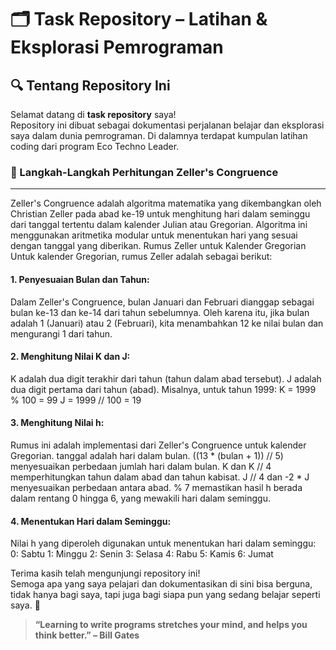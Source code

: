 # 🗂️ Task Repository – Latihan & Eksplorasi Pemrograman

## 🔍 Tentang Repository Ini

Selamat datang di **task repository** saya!  
Repository ini dibuat sebagai dokumentasi perjalanan belajar dan eksplorasi saya dalam dunia pemrograman. Di dalamnya terdapat kumpulan latihan coding dari program Eco Techno Leader. 

### 🧮 Langkah-Langkah Perhitungan Zeller's Congruence 
----
Zeller's Congruence adalah algoritma matematika yang dikembangkan oleh Christian Zeller pada abad ke-19 untuk menghitung hari dalam seminggu dari tanggal tertentu dalam kalender Julian atau Gregorian. Algoritma ini menggunakan aritmetika modular untuk menentukan hari yang sesuai dengan tanggal yang diberikan.
Rumus Zeller untuk Kalender Gregorian
Untuk kalender Gregorian, rumus Zeller adalah sebagai berikut:




#### 1. Penyesuaian Bulan dan Tahun:


Dalam Zeller's Congruence, bulan Januari dan Februari dianggap sebagai bulan ke-13 dan ke-14 dari tahun sebelumnya. Oleh karena itu, jika bulan adalah 1 (Januari) atau 2 (Februari), kita menambahkan 12 ke nilai bulan dan mengurangi 1 dari tahun.
#### 2. Menghitung Nilai K dan J:


K adalah dua digit terakhir dari tahun (tahun dalam abad tersebut).
J adalah dua digit pertama dari tahun (abad).
Misalnya, untuk tahun 1999:
K = 1999 % 100 = 99
J = 1999 // 100 = 19

#### 3. Menghitung Nilai h:



Rumus ini adalah implementasi dari Zeller's Congruence untuk kalender Gregorian.
tanggal adalah hari dalam bulan.
((13 * (bulan + 1)) // 5) menyesuaikan perbedaan jumlah hari dalam bulan.
K dan K // 4 memperhitungkan tahun dalam abad dan tahun kabisat.
J // 4 dan -2 * J menyesuaikan perbedaan antara abad.
% 7 memastikan hasil h berada dalam rentang 0 hingga 6, yang mewakili hari dalam seminggu.
#### 4. Menentukan Hari dalam Seminggu:


Nilai h yang diperoleh digunakan untuk menentukan hari dalam seminggu:
0: Sabtu
1: Minggu
2: Senin
3: Selasa
4: Rabu
5: Kamis
6: Jumat

Terima kasih telah mengunjungi repository ini!  
Semoga apa yang saya pelajari dan dokumentasikan di sini bisa berguna, tidak hanya bagi saya, tapi juga bagi siapa pun yang sedang belajar seperti saya. 🚀

> **“Learning to write programs stretches your mind, and helps you think better.” – Bill Gates**
